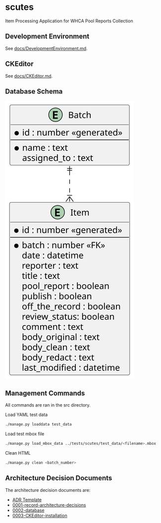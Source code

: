 # scutes

Item Processing Application for WHCA Pool Reports Collection

## Development Environment

See [docs/DevelopmentEnvironment.md](docs/DevelopmentEnvironment.md).

## CKEditor

See [docs/CKEditor.md](docs/CKEditor.md).

## Database Schema

![Database Schema](docs/images/db_schema.svg)

## Management Commands

All commands are ran in the src directory.

Load YAML test data

```zsh
./manage.py loaddata test_data
```

Load test mbox file

```zsh
./manage.py load_mbox_data ../tests/scutes/test_data/<filename>.mbox 
```

Clean HTML

```zsh
./manage.py clean <batch_number>
```

## Architecture Decision Documents

The architecture decision documents are:

* [ADR Template](docs/decisions/adr-template.md)
* [0001-record-architecture-decisions](docs/decisions/0001-record-architecture-decisions.md)
* [0002-database](docs/decisions/0002-database.md)
* [0003-CKEditor-installation](docs/decisions/0003-CKEditor-installation.md)
